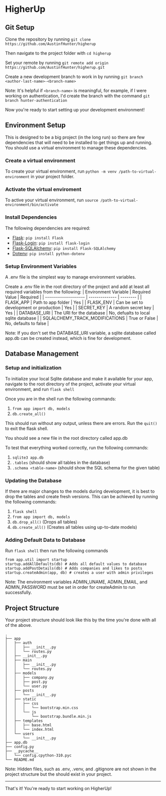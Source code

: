 # HigherUp
## Git Setup
Clone the repository by running
```git clone https://github.com/AustinfHunter/higherup```

Then navigate to the project folder with ```cd higherup```

Set your remote by running ```git remote add origin https://github.com/AustinfHunter/higherup.git```

Create a new development branch to work in by running ```git branch <author-last-name>-<branch-name>```

Note: It's helpful if ```<branch-name>``` is meaningful, for example, if I were working on authentication, I'd create the branch with the command ```git branch hunter-authentication```

Now you're ready to start setting up your development environment!

## Environment Setup
This is designed to be a big project (in the long run) so there are few dependencies that will need to be installed to get things up and running. You should use a virtual environment to manage these dependencies.

### Create a virtual environment
To create your virtual environment, run ```python -m venv /path-to-virtual-environment``` in your project folder.

### Activate the virtual enviroment
To active your virtual environment, run ```source /path-to-virtual-environment/bin/activate```

### Install Dependencies
The following dependencies are required:
- [Flask](https://flask.palletsprojects.com/en/3.0.x/): ```pip install Flask```
- [Flask-Login](https://flask-login.readthedocs.io/en/latest/): ```pip install flask-login```
- [Flask-SQLAlchemy](https://flask-sqlalchemy.palletsprojects.com/en/3.1.x/): ```pip install Flask-SQLAlchemy```
- [Dotenv](https://pypi.org/project/python-dotenv/): ```pip install python-dotenv```

### Setup Environment Variables
A .env file is the simplest way to manage environment variables. 

Create a .env file in the root directory of the project and add at least all required variables from the following:
| Environment Variable | Required Value | Required |
| -------------------- | -------------- | -------- |
| FLASK_APP            | Path to app folder | Yes |
| FLASK_ENV            | Can be set to development or production | Yes |
| SECRET_KEY           | A random secret key | Yes |
| DATABASE_URI         | The URI for the database | No, defualts to local sqlite database |
| SQLALCHEMY_TRACK_MODIFICATIONS | True or False | No, defaults to false |

Note: If you don't set the DATABASE_URI variable, a sqlite database called app.db can be created instead, which is fine for development.

## Database Management
### Setup and initialization
To initialize your local Sqlite database and make it available for your app, navigate to the root directory of the project, activate your virtual environment, and run ```flask shell```

Once you are in the shell run the following commands:
1. ```from app import db, models```
2. ```db.create_all()```

This should run without any output, unless there are errors. Run the ```quit()``` to exit the flask shell.

You should see a new file in the root directory called app.db

To test that everything worked correctly, run the following commands:
1. ```sqlite3 app.db```
2. ```.tables``` (should show all tables in the database)
3. ```.schema <table-name>``` (should show the SQL schema for the given table)

### Updating the Database
If there are major changes to the models during development, it is best to drop the tables and create fresh versions. This can be achieved by running the following commands:
1. ```flask shell```
2. ```from app import db, models``` 
3. ```db.drop_all()``` (Drops all tables)
4. ```db.create_all()``` (Creates all tables using up-to-date models)

### Adding Default Data to Database
Run ```flask shell``` then run the following commands
```from app import db
from app.util import startup
startup.addAllDefaults(db) # Adds all default values to database
startup.addPostDetails(db) # Adds companies and likes to posts
startup.createAdmin(app, db) # creates a user with admin privileges
```
Note: The environment variables ADMIN_UNAME, ADMIN_EMAIL, and ADMIN_PASSWORD must be set
in order for createAdmin to run successfully.

## Project Structure
Your project structure should look like this by the time you're done with all of the above.
```
.
├── app
│   ├── auth
│   │   ├── __init__.py
│   │   └── routes.py
│   ├── __init__.py
│   ├── main
│   │   ├── __init__.py
│   │   └── routes.py
│   ├── models
│   │   ├── company.py
│   │   ├── post.py
│   │   └── user.py
│   ├── posts
│   │   └── __init__.py
│   ├── static
│   │   ├── css
│   │   │   └── bootstrap.min.css
│   │   └── js
│   │       └── bootstrap.bundle.min.js
│   ├── templates
│   │   ├── base.html
│   │   └── index.html
│   └── users
│       └── __init__.py
├── app.db
├── config.py
├── __pycache__
│   └── config.cpython-310.pyc
└── README.md
```
Note: Hidden files, such as .env, .venv, and .gitignore are not shown in the project structure but the should exist in your project.

---

That's it! You're ready to start working on HigherUp!
